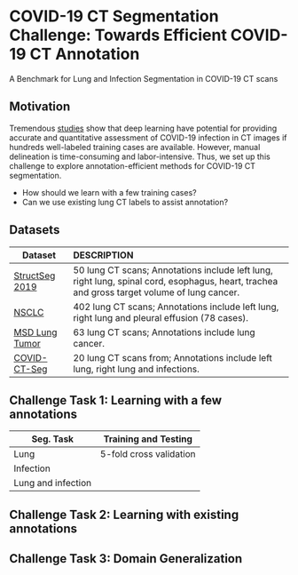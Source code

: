 # COVID-19 CT Segmentation Challenge: Towards Efficient COVID-19 CT Annotation
A Benchmark for Lung and Infection Segmentation in COVID-19 CT scans

## Motivation

Tremendous [studies](https://github.com/HzFu/COVID19_imaging_AI_paper_list) show that  deep learning have potential for providing accurate and quantitative assessment of COVID-19 infection in CT images if hundreds  well-labeled training cases are available. However, manual delineation is time-consuming and labor-intensive. Thus, we set up this challenge to explore annotation-efficient methods for COVID-19 CT segmentation.

- How should we learn with a few training cases? 
- Can we use existing lung CT labels to assist annotation?

## Datasets

| Dataset                                                      | DESCRIPTION                                                  |
| ------------------------------------------------------------ | :----------------------------------------------------------- |
| [StructSeg 2019](https://structseg2019.grand-challenge.org/) | 50 lung CT scans; Annotations include left lung, right lung, spinal cord, esophagus, heart, trachea and gross target volume of lung cancer. |
| [NSCLC](https://wiki.cancerimagingarchive.net/display/DOI/Thoracic+Volume+and+Pleural+Effusion+Segmentations+in+Diseased+Lungs+for+Benchmarking+Chest+CT+Processing+Pipelines#7c5a8c0c0cef44e488b824bd7de60428) | 402 lung CT scans; Annotations include left lung, right lung and pleural effusion (78 cases). |
| [MSD Lung Tumor](http://medicaldecathlon.com/)               | 63 lung CT scans; Annotations include lung cancer.           |
| [COVID-CT-Seg]()                                             | 20 lung CT scans from; Annotations include left lung, right lung and infections. |



## Challenge Task 1: Learning with a few annotations

| Seg\. Task         | Training and Testing     |
| ------------------ | ------------------------ |
| Lung               | 5\-fold cross validation |
| Infection          |                          |
| Lung and infection |                          |





## Challenge Task 2: Learning with existing annotations







## Challenge Task 3: Domain Generalization




